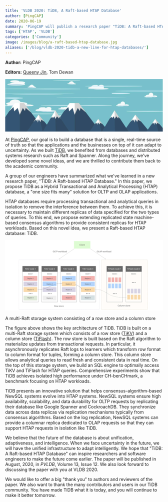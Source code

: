 ```yaml
---
title: 'VLDB 2020: TiDB, A Raft-based HTAP Database'
author: [PingCAP]
date: 2020-06-19
summary: 'PingCAP will publish a research paper "TiDB: A Raft-based HTAP Database" in the August issue of the Proceedings of the VLDB Endowment.' 
tags: ['HTAP', 'VLDB']
categories: ['Community']
image: /images/blog/a-raft-based-htap-database.jpg
aliases: ['/blog/vldb-2020-tidb-a-new-line-for-htap-databases/']
---
```


**Author:** PingCAP

**Editors:** [Queeny Jin](https://github.com/queenypingcap), Tom Dewan

![A Raft-based HTAP database](media/a-raft-based-htap-database.jpg)

At [PingCAP](https://pingcap.com/), our goal is to build a database that is a single, real-time source of truth so that the applications and the businesses on top of it can adapt to uncertainty. As we built [TiDB](https://docs.pingcap.com/tidb/v4.0/overview), we benefited from databases and distributed systems research such as Raft and Spanner. Along the journey, we've developed some novel ideas, and we are thrilled to contribute them back to the academic community.

A group of our engineers have summarized what we've learned in a new research paper, "TiDB: A Raft-based HTAP Database." In this paper, we propose TiDB as a Hybrid Transactional and Analytical Processing (HTAP) database, a "one size fits many" solution for OLTP and OLAP applications.

HTAP databases require processing transactional and analytical queries in isolation to remove the interference between them. To achieve this, it is necessary to maintain different replicas of data specified for the two types of queries. To this end, we propose extending replicated state machine-based consensus algorithms to provide consistent replicas for HTAP workloads. Based on this novel idea, we present a Raft-based HTAP database: TiDB. 

![A Hybrid Transactional/Analytical Processing (HTAP) database](media/hybrid-transactional-analytical-processing-database.jpg)
<div class="caption-center"> A multi-Raft storage system consisting of a row store and a column store </div>

The figure above shows the key architecture of TiDB. TiDB is built on a multi-Raft storage system which consists of a row store ([TiKV](https://github.com/tikv/tikv)) and a column store ([TiFlash](https://pingcap.com/docs/stable/tiflash/tiflash-overview/)). The row store is built based on the Raft algorithm to materialize updates from transactional requests. In particular, it asynchronously replicates Raft logs to learners which transform row format to column format for tuples, forming a column store. This column store allows analytical queries to read fresh and consistent data in real time. On the top of this storage system, we build an SQL engine to optimally access TiKV and TiFlash for HTAP queries. Comprehensive experiments show that TiDB achieves isolated high performance under CH-benCHmark, a benchmark focusing on HTAP workloads.

TiDB presents an innovative solution that helps consensus-algorithm-based NewSQL systems evolve into HTAP systems. NewSQL systems ensure high availability, scalability, and data durability for OLTP requests by replicating their database like Google Spanner and CockroachDB. They synchronize data across data replicas via replication mechanisms typically from consensus algorithms. Based on the log replication, NewSQL systems can provide a columnar replica dedicated to OLAP requests so that they can support HTAP requests in isolation like TiDB.

We believe that the future of the database is about unification, adaptiveness, and intelligence. When we face uncertainty in the future, we will have the unified infrastructure to adapt intelligently. We hope that "TiDB: A Raft-based HTAP Database" can inspire researchers and software engineers to make the future come earlier. The paper will be published in August, 2020, in _PVLDB_, Volume 13, Issue 12. We also look forward to discussing the paper with you at VLDB 2020.

We would like to offer a big "thank you" to authors and reviewers of the paper. We also want to thank the many contributors and users in our TiDB community. You have made TiDB what it is today, and you will continue to make it better tomorrow. 
